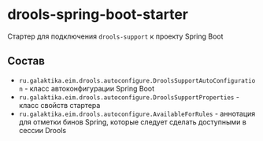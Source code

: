 # drools-spring-boot-starter

Стартер для подключения `drools-support` к проекту Spring Boot

## Состав

- `ru.galaktika.eim.drools.autoconfigure.DroolsSupportAutoConfiguration` - класс автоконфигурации Spring Boot
- `ru.galaktika.eim.drools.autoconfigure.DroolsSupportProperties` - класс свойств стартера
- `ru.galaktika.eim.drools.autoconfigure.AvailableForRules` - аннотация для отметки бинов Spring,
	которые следует сделать доступными в сессии Drools